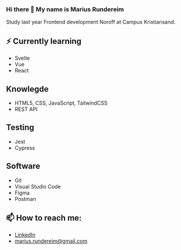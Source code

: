 ### Hi there 👋 My name is Marius Rundereim

Study last year Frontend development Noroff at Campus Kristiansand. 

## ⚡ Currently learning
* Svelte
* Vue
* React

## Knowlegde
* HTML5, CSS, JavaScript, TailwindCSS
* REST API

## Testing
* Jest
* Cypress

## Software
* Git
* Visual Studio Code
* Figma
* Postman

## 📫 How to reach me:
* [LinkedIn](https://www.linkedin.com/in/mariusrundereim/)
* marius.rundereim@gmail.com

<!--
**mariusrundereim/mariusrundereim** is a ✨ _special_ ✨ repository because its `README.md` (this file) appears on your GitHub profile.

Here are some ideas to get you started:

- 🔭 I’m currently working on ...
- 🌱 I’m currently learning ...
- 👯 I’m looking to collaborate on ...
- 🤔 I’m looking for help with ...
- 💬 Ask me about ...
- 📫 How to reach me: ...
- 😄 Pronouns: ...
- ⚡ Fun fact: ...
-->
